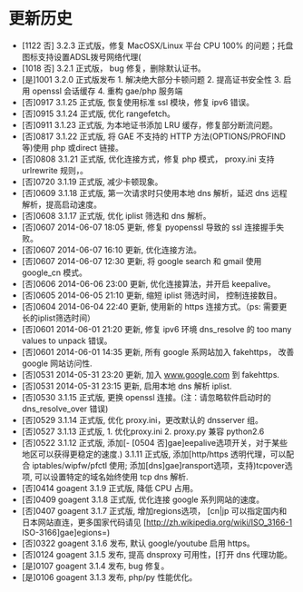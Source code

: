 # 更新历史


- [1122 否] 3.2.3 正式版，修复 MacOSX/Linux 平台 CPU 100% 的问题；托盘图标支持设置ADSL拨号网络代理(
- [1018 否] 3.2.1 正式版， bug 修复，删除默认证书。
- [是]1001 3.2.0 正式版发布 1. 解决绝大部分卡顿问题 2. 提高证书安全性 3. 启用 openssl 会话缓存 4. 重构 gae/php 服务端
- [否]0917 3.1.25 正式版, 恢复使用标准 ssl 模块，修复 ipv6 错误。
- [否]0915 3.1.24 正式版, 优化 rangefetch。
- [否]0911 3.1.23 正式版, 为本地证书添加 LRU 缓存，修复部分断流问题。
- [否]0817 3.1.22 正式版, 将 GAE 不支持的 HTTP 方法(OPTIONS/PROFIND等)使用 php 或direct 链接。
- [否]0808 3.1.21 正式版, 优化连接方式，修复 php 模式， proxy.ini 支持 urlrewrite 规则，。
- [否]0720 3.1.19 正式版, 减少卡顿现象。
- [否]0609 3.1.18 正式版, 第一次请求时只使用本地 dns 解析，延迟 dns 远程解析，提高启动速度。
- [否]0608 3.1.17 正式版, 优化 iplist 筛选和 dns 解析。
- [否]0607 2014-06-07 18:05 更新, 修复 pyopenssl 导致的 ssl 连接握手失败。
- [否]0607 2014-06-07 16:10 更新, 优化连接方法。
- [否]0607 2014-06-07 12:30 更新, 将 google search 和 gmail 使用 google_cn 模式。
- [否]0606 2014-06-06 23:00 更新, 优化连接算法，并开启 keepalive。
- [否]0605 2014-06-05 21:10 更新, 缩短 iplist 筛选时间， 控制连接数目。
- [否]0604 2014-06-04 22:40 更新, 使用新的 https 连接方式。（ps: 需要更长的iplist筛选时间）
- [否]0601 2014-06-01 21:20 更新, 修复 ipv6 环境 dns_resolve 的 too many values to unpack 错误。
- [否]0601 2014-06-01 14:35 更新, 所有 google 系网站加入 fakehttps， 改善 google 网站访问性.
- [否]0531 2014-05-31 23:20 更新, 加入 www.google.com 到 fakehttps.
- [否]0531 2014-05-31 23:15 更新, 启用本地 dns 解析 iplist.
- [否]0530 3.1.15 正式版, 更换 openssl 连接。(注：请忽略软件启动时的 dns_resolve_over 错误)
- [否]0529 3.1.14 正式版, 优化 proxy.ini，更改默认的 dnsserver 组。
- [否]0527 3.1.13 正式版, 1. 优化proxy.ini 2. proxy.py 兼容 python2.6
- [否]0522 3.1.12 正式版, 添加[- [0504 否]gae]eepalive选项开关，对于某些地区可以获得更稳定的速度.) 3.1.11 正式版, 添加[http/https 透明代理，可以配合 iptables/wipfw/pfctl 使用; 添加[dns]gae]ransport选项，支持)tcpover选项, 可以设置特定的域名始终使用 tcp dns 解析.
- [否]0414 goagent 3.1.9 正式版, 降低 CPU 占用。
- [否]0409 goagent 3.1.8 正式版, 优化连接 google 系列网站的速度。
- [否]0407 goagent 3.1.7 正式版, 增加regions选项， [cn|jp 可以指定国内和日本网站直连，更多国家代码请见 [http://zh.wikipedia.org/wiki/ISO_3166-1 ISO-3166]gae]egions=)
- [否]0322 goagent 3.1.6 发布, 默认 google/youtube 启用 https。
- [否]0124 goagent 3.1.5 发布, 提高 dnsproxy 可用性，[打开 dns 代理功能。
- [是]0107 goagent 3.1.4 发布, bug 修复。
- [是]0106 goagent 3.1.3 发布, php/py 性能优化。
